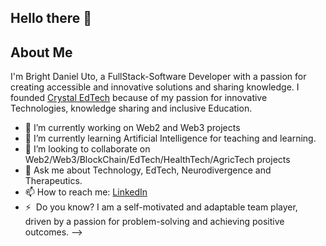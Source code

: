 ## Hello there 👋

## About Me

I'm Bright Daniel Uto, a FullStack-Software Developer with a passion for creating accessible and innovative solutions and sharing knowledge. I founded [Crystal EdTech](https://www.crystaledtech.com) because of my passion for innovative Technologies, knowledge sharing and inclusive Education.


- 🔭 I’m currently working on Web2 and Web3 projects
- 🌱 I’m currently learning Artificial Intelligence for teaching and learning.
- 👯 I’m looking to collaborate on Web2/Web3/BlockChain/EdTech/HealthTech/AgricTech projects 
- 💬 Ask me about Technology, EdTech, Neurodivergence and Therapeutics.
- 📫 How to reach me: [LinkedIn](https://www.linkedin.com/in/brightdanieluto)
- ⚡  Do you know? I am a self-motivated and adaptable team player, driven by a passion for problem-solving and achieving positive outcomes.
-->
